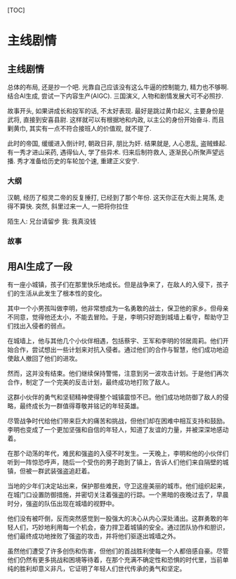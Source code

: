 [TOC]

# 主线剧情

## 主线剧情

总体的布局, 还是抄一个吧. 光靠自己应该没有这么牛逼的控制能力, 精力也不够啊. 结合AI生成, 尝试一下内容生产(AIGC). 三国演义, 人物和剧情发展大可不必照抄. 

故事开头, 如果讲成长和投军的话, 不太好表现. 最好是跳过黄巾起义, 主要身份是武将, 直接到安喜县尉. 这样就可以有根据地和内政, 以主公的身份开始奋斗. 而且剿黄巾, 其实有一点不符合接班人的价值观, 就不提了.

此时的帝国, 缓缓进入倒计时, 朝政日非, 朋比为奸. 结果就是, 人心思乱, 盗贼蜂起.
有一秀才进山采药, 遇得仙人, 学了些异术. 归来后制符救人, 逐渐民心所聚声望远播.
秀才准备给历史的车轮加个速, 重建正义安宁.

### 大纲

汉朝, 经历了桓灵二帝的反复捶打, 已经到了那个年份.
这天你正在大街上晃荡, 走得不算快. 突然, 斜里过来一人, 一把将你拉住

陌生人: 兄台请留步
我: 我真没钱

### 故事

## 用AI生成了一段

有一座小城镇，孩子们在那里快乐地成长。但是战争来了，在敌人的入侵下，孩子们的生活从此发生了根本性的变化。

其中一个小男孩叫做李明，他非常想成为一名勇敢的战士，保卫他的家乡。但母亲不同意，觉得他还太小，不能去冒险。于是，李明只好跑到城墙上看守，帮助守卫们找出入侵者的弱点。

在城墙上，他与其他几个小伙伴相遇，包括蔡宇、王军和李明的邻居周莉。他们开始合作，尝试想出一些计划来对抗入侵者。通过他们的合作与智慧，他们成功地迫使敌人撤回了他们的进攻。

然而，这并没有结束。他们继续保持警惕，注意到另一波攻击计划。于是他们再次合作，制定了一个完美的反击计划，最终成功地打败了敌人。

这群小伙伴的勇气和坚韧精神使得整个城镇震惊不已。他们成功地防御了敌人的侵略，最终成长为一群值得尊敬并铭记的年轻英雄。

尽管战争时代给他们带来巨大的痛苦和挑战，但他们却在困难中相互支持和鼓励。李明也变成了一个更加坚强和自信的年轻人，知道了友谊的力量，并被深深地感动着。


在那个动荡的年代，难民和强盗的入侵不时发生。一天晚上，李明和他的小伙伴们听到一阵惊恐呼声，随后一个受伤的男子跑到了镇上，告诉人们他们来自隔壁的城镇，但被一群武装强盗追赶着。

当地的少年们决定站出来，保护那些难民，守卫这座美丽的城市。他们组织起来，在城门口设置防御措施，并密切关注着强盗的行踪。一个黑暗的夜晚过去了，早晨时分，强盗的队伍出现在城墙的视野中。

他们没有被吓倒，反而突然感觉到一股强大的决心从内心深处涌出。这群勇敢的年轻人们，巧妙地利用每一个机会，奋力捍卫着城镇的安全。通过团队协作和胆识，他们最终成功地挫败了强盗的攻击，并将他们驱逐出城墙之外。

虽然他们遭受了许多创伤和伤害，但他们的首战胜利使每一个人都倍感自豪。尽管他们仍然有更多挑战和困境等待着，在那个充满不确定性和恐惧的时代里，当前单纯的胜利却意义非凡，它证明了年轻人们世代传承的勇气和坚定。



